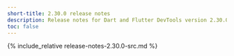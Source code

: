 ```yaml
---
short-title: 2.30.0 release notes
description: Release notes for Dart and Flutter DevTools version 2.30.0.
toc: false
---
```


{% include_relative release-notes-2.30.0-src.md %}
